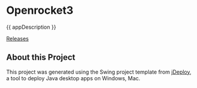 # Openrocket3

{{ appDescription }}

[Releases](https://github.com/sovanmohan/openrocket3/releases)

## About this Project

This project was generated using the Swing project template from [jDeploy](https://www.jdeploy.com), a tool to deploy Java desktop apps on Windows, Mac.